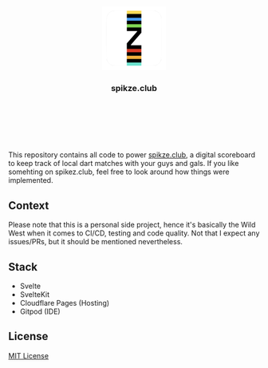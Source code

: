<br />
<br />
<br /> 

<p align="center"><img src="./media/icon-512x512.png" height='128' width='128' /></p>
<h3 align="center">spikze.club</h3>

<br />
<br />
<br />
<br />
<br />

This repository contains all code to power [spikze.club](https://spikze.club), a digital scoreboard to keep track of local dart matches with your guys and gals. If you like somehting on spikez.club, feel free to look around how things were implemented.

## Context

Please note that this is a personal side project, hence it's basically the Wild West when it comes to CI/CD, testing and code quality. Not that I expect any issues/PRs, but it should be mentioned nevertheless.

## Stack

- Svelte
- SvelteKit
- Cloudflare Pages (Hosting)
- Gitpod (IDE)

## License

[MIT License](https://opensource.org/licenses/MIT)

